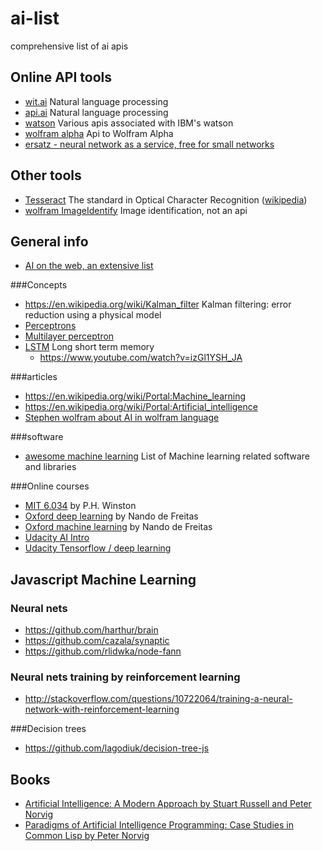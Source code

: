 # ai-list
comprehensive list of ai apis

Online API tools
------

- [wit.ai](https://wit.ai/) Natural language processing
- [api.ai](http://api.ai/) Natural language processing
- [watson](http://www.ibm.com/smarterplanet/us/en/ibmwatson/developercloud/) Various apis associated with IBM's watson
- [wolfram alpha](http://products.wolframalpha.com/api/documentation.html) Api to Wolfram Alpha
- [ersatz - neural network as a service, free for small networks](http://www.ersatzlabs.com/)

Other tools
------

- [Tesseract](https://code.google.com/p/tesseract-ocr/) The standard in Optical Character Recognition ([wikipedia](http://en.wikipedia.org/wiki/Tesseract_%28software%29))
- [wolfram ImageIdentify](https://www.imageidentify.com) Image identification, not an api

General info
------

- [AI on the web, an extensive list](http://aima.cs.berkeley.edu/ai.html)

###Concepts

- https://en.wikipedia.org/wiki/Kalman_filter Kalman filtering: error reduction using a physical model
- [Perceptrons](https://en.wikipedia.org/wiki/Perceptron)
- [Multilayer perceptron](https://en.wikipedia.org/wiki/Multilayer_perceptron)
- [LSTM](https://en.wikipedia.org/wiki/Long_short_term_memory) Long short term memory
  - https://www.youtube.com/watch?v=izGl1YSH_JA

###articles

- https://en.wikipedia.org/wiki/Portal:Machine_learning
- https://en.wikipedia.org/wiki/Portal:Artificial_intelligence
- [Stephen wolfram about AI in wolfram language](http://blog.stephenwolfram.com/2015/05/wolfram-language-artificial-intelligence-the-image-identification-project/)

###software

- [awesome machine learning](https://github.com/josephmisiti/awesome-machine-learning) List of Machine learning related software and libraries

###Online courses

- [MIT 6.034](https://www.youtube.com/playlist?list=PLUl4u3cNGP63gFHB6xb-kVBiQHYe_4hSi) by P.H. Winston
- [Oxford deep learning](https://www.youtube.com/playlist?list=PLE6Wd9FR--EfW8dtjAuPoTuPcqmOV53Fu) by Nando de Freitas
- [Oxford machine learning](https://www.youtube.com/playlist?list=PLE6Wd9FR--EdyJ5lbFl8UuGjecvVw66F6) by Nando de Freitas
- [Udacity AI Intro](https://www.udacity.com/course/intro-to-artificial-intelligence--cs271)
- [Udacity Tensorflow / deep learning](https://www.udacity.com/course/deep-learning--ud730)

Javascript Machine Learning
------------

### Neural nets

- https://github.com/harthur/brain
- https://github.com/cazala/synaptic
- https://github.com/rlidwka/node-fann

### Neural nets training by reinforcement learning

- http://stackoverflow.com/questions/10722064/training-a-neural-network-with-reinforcement-learning

###Decision trees

- https://github.com/lagodiuk/decision-tree-js

Books
-----

- [Artificial Intelligence: A Modern Approach by Stuart Russell and Peter Norvig](http://aima.cs.berkeley.edu/)
- [Paradigms of Artificial Intelligence Programming: Case Studies in Common Lisp by Peter Norvig](http://norvig.com/paip.html)
